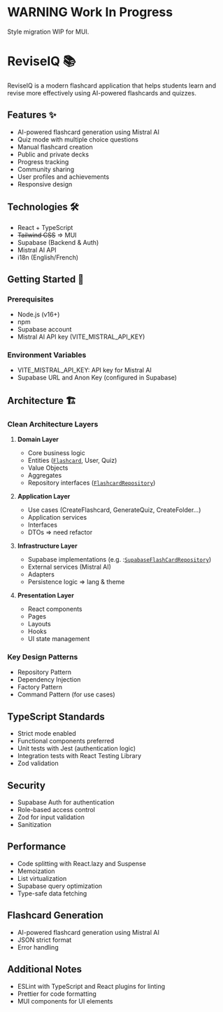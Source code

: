 # WARNING Work In Progress

Style migration WIP for MUI.

# ReviseIQ 📚

ReviseIQ is a modern flashcard application that helps students learn and revise more effectively using AI-powered flashcards and quizzes.

## Features ✨

- AI-powered flashcard generation using Mistral AI
- Quiz mode with multiple choice questions
- Manual flashcard creation
- Public and private decks
- Progress tracking
- Community sharing
- User profiles and achievements
- Responsive design

## Technologies 🛠

- React + TypeScript
- <del>Tailwind CSS</del> => MUI
- Supabase (Backend & Auth)
- Mistral AI API
- i18n (English/French)

## Getting Started 🚀

### Prerequisites

- Node.js (v16+)
- npm
- Supabase account
- Mistral AI API key (VITE_MISTRAL_API_KEY)

### Environment Variables

- VITE_MISTRAL_API_KEY: API key for Mistral AI
- Supabase URL and Anon Key (configured in Supabase)

## Architecture 🏗

### Clean Architecture Layers

1. **Domain Layer**

   - Core business logic
   - Entities ([`Flashcard`](src/domain/entities/Flashcard.ts), User, Quiz)
   - Value Objects
   - Aggregates
   - Repository interfaces ([`FlashcardRepository`](src/domain/repositories/FlashcardRepository.ts))

2. **Application Layer**

   - Use cases (CreateFlashcard, GenerateQuiz, CreateFolder...)
   - Application services
   - Interfaces
   - DTOs => need refactor

3. **Infrastructure Layer**

   - Supabase implementations (e.g. :[`SupabaseFlashCardRepository`](src/infrastructure/backend/SupabaseFlashcardRepository.ts))
   - External services (Mistral AI)
   - Adapters
   - Persistence logic => lang & theme

4. **Presentation Layer**

   - React components
   - Pages
   - Layouts
   - Hooks
   - UI state management

### Key Design Patterns

- Repository Pattern
- Dependency Injection
- Factory Pattern
- Command Pattern (for use cases)

## TypeScript Standards

- Strict mode enabled
- Functional components preferred
- Unit tests with Jest (authentication logic)
- Integration tests with React Testing Library
- Zod validation

## Security

- Supabase Auth for authentication
- Role-based access control
- Zod for input validation
- Sanitization

## Performance

- Code splitting with React.lazy and Suspense
- Memoization
- List virtualization
- Supabase query optimization
- Type-safe data fetching

## Flashcard Generation

- AI-powered flashcard generation using Mistral AI
- JSON strict format
- Error handling

## Additional Notes

- ESLint with TypeScript and React plugins for linting
- Prettier for code formatting
- MUI components for UI elements
